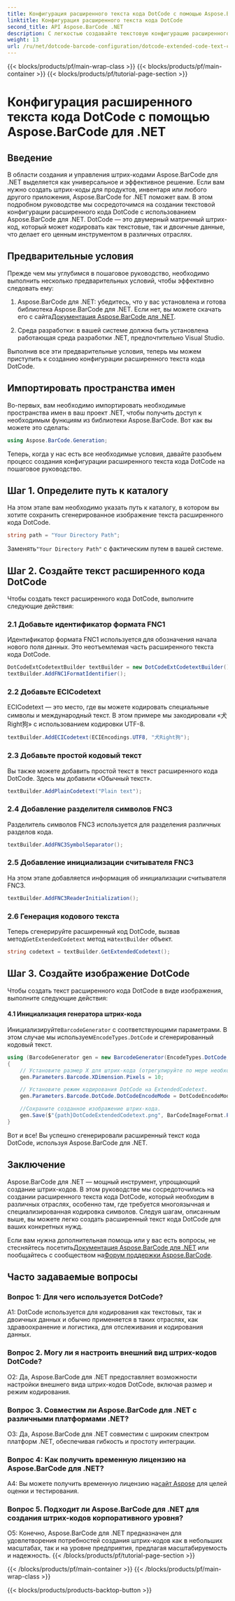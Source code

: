 ```yaml
---
title: Конфигурация расширенного текста кода DotCode с помощью Aspose.BarCode для .NET
linktitle: Конфигурация расширенного текста кода DotCode
second_title: API Aspose.BarCode .NET
description: С легкостью создавайте текстовую конфигурацию расширенного кода DotCode, используя Aspose.BarCode для .NET. Следуйте нашему пошаговому руководству для эффективного создания штрих-кода.
weight: 13
url: /ru/net/dotcode-barcode-configuration/dotcode-extended-code-text-configuration/
---
```


{{< blocks/products/pf/main-wrap-class >}}
{{< blocks/products/pf/main-container >}}
{{< blocks/products/pf/tutorial-page-section >}}

# Конфигурация расширенного текста кода DotCode с помощью Aspose.BarCode для .NET

## Введение

В области создания и управления штрих-кодами Aspose.BarCode для .NET выделяется как универсальное и эффективное решение. Если вам нужно создать штрих-коды для продуктов, инвентаря или любого другого приложения, Aspose.BarCode for .NET поможет вам. В этом подробном руководстве мы сосредоточимся на создании текстовой конфигурации расширенного кода DotCode с использованием Aspose.BarCode для .NET. DotCode — это двумерный матричный штрих-код, который может кодировать как текстовые, так и двоичные данные, что делает его ценным инструментом в различных отраслях.

## Предварительные условия

Прежде чем мы углубимся в пошаговое руководство, необходимо выполнить несколько предварительных условий, чтобы эффективно следовать ему:

1.  Aspose.BarCode для .NET: убедитесь, что у вас установлена и готова библиотека Aspose.BarCode для .NET. Если нет, вы можете скачать его с сайта[Документация Aspose.BarCode для .NET](https://reference.aspose.com/barcode/net/).

2. Среда разработки: в вашей системе должна быть установлена работающая среда разработки .NET, предпочтительно Visual Studio.

Выполнив все эти предварительные условия, теперь мы можем приступить к созданию конфигурации расширенного текста кода DotCode.

## Импортировать пространства имен

Во-первых, вам необходимо импортировать необходимые пространства имен в ваш проект .NET, чтобы получить доступ к необходимым функциям из библиотеки Aspose.BarCode. Вот как вы можете это сделать:


```csharp
using Aspose.BarCode.Generation;
```

Теперь, когда у нас есть все необходимые условия, давайте разобьем процесс создания конфигурации расширенного текста кода DotCode на пошаговое руководство.



## Шаг 1. Определите путь к каталогу

На этом этапе вам необходимо указать путь к каталогу, в котором вы хотите сохранить сгенерированное изображение текста расширенного кода DotCode.

```csharp
string path = "Your Directory Path";
```

 Заменять`"Your Directory Path"` с фактическим путем в вашей системе.

## Шаг 2. Создайте текст расширенного кода DotCode

Чтобы создать текст расширенного кода DotCode, выполните следующие действия:

### 2.1 Добавьте идентификатор формата FNC1

Идентификатор формата FNC1 используется для обозначения начала нового поля данных. Это неотъемлемая часть расширенного текста кода DotCode.

```csharp
DotCodeExtCodetextBuilder textBuilder = new DotCodeExtCodetextBuilder();
textBuilder.AddFNC1FormatIdentifier();
```

### 2.2 Добавьте ECICodetext

ECICodetext — это место, где вы можете кодировать специальные символы и международный текст. В этом примере мы закодировали «犬Right狗» с использованием кодировки UTF-8.

```csharp
textBuilder.AddECICodetext(ECIEncodings.UTF8, "犬Right狗");
```

### 2.3 Добавьте простой кодовый текст

Вы также можете добавить простой текст в текст расширенного кода DotCode. Здесь мы добавили «Обычный текст».

```csharp
textBuilder.AddPlainCodetext("Plain text");
```

### 2.4 Добавление разделителя символов FNC3

Разделитель символов FNC3 используется для разделения различных разделов кода.

```csharp
textBuilder.AddFNC3SymbolSeparator();
```

### 2.5 Добавление инициализации считывателя FNC3

На этом этапе добавляется информация об инициализации считывателя FNC3.

```csharp
textBuilder.AddFNC3ReaderInitialization();
```

### 2.6 Генерация кодового текста

 Теперь сгенерируйте расширенный код DotCode, вызвав метод`GetExtendedCodetext` метод на`textBuilder` объект.

```csharp
string codetext = textBuilder.GetExtendedCodetext();
```

## Шаг 3. Создайте изображение DotCode

Чтобы создать текст расширенного кода DotCode в виде изображения, выполните следующие действия:

#### 4.1 Инициализация генератора штрих-кода

 Инициализируйте`BarcodeGenerator` с соответствующими параметрами. В этом случае мы используем`EncodeTypes.DotCode` и сгенерированный кодовый текст.

```csharp
using (BarcodeGenerator gen = new BarcodeGenerator(EncodeTypes.DotCode, codetext))
{
    // Установите размер X для штрих-кода (отрегулируйте по мере необходимости).
    gen.Parameters.Barcode.XDimension.Pixels = 10;

    // Установите режим кодирования DotCode на ExtendedCodetext.
    gen.Parameters.Barcode.DotCode.DotCodeEncodeMode = DotCodeEncodeMode.ExtendedCodetext;

    //Сохраните созданное изображение штрих-кода.
    gen.Save($"{path}DotCodeExtendedCodetext.png", BarCodeImageFormat.Png);
}
```

Вот и все! Вы успешно сгенерировали расширенный текст кода DotCode, используя Aspose.BarCode для .NET.

## Заключение

Aspose.BarCode для .NET — мощный инструмент, упрощающий создание штрих-кодов. В этом руководстве мы сосредоточились на создании расширенного текста кода DotCode, который необходим в различных отраслях, особенно там, где требуется многоязычная и специализированная кодировка символов. Следуя шагам, описанным выше, вы можете легко создать расширенный текст кода DotCode для ваших конкретных нужд.

 Если вам нужна дополнительная помощь или у вас есть вопросы, не стесняйтесь посетить[Документация Aspose.BarCode для .NET](https://reference.aspose.com/barcode/net/) или пообщайтесь с сообществом на[Форум поддержки Aspose.BarCode](https://forum.aspose.com/c/barcode/13).

## Часто задаваемые вопросы

### Вопрос 1: Для чего используется DotCode?

A1: DotCode используется для кодирования как текстовых, так и двоичных данных и обычно применяется в таких отраслях, как здравоохранение и логистика, для отслеживания и кодирования данных.

### Вопрос 2. Могу ли я настроить внешний вид штрих-кодов DotCode?

О2: Да, Aspose.BarCode для .NET предоставляет возможности настройки внешнего вида штрих-кодов DotCode, включая размер и режим кодирования.

### Вопрос 3. Совместим ли Aspose.BarCode для .NET с различными платформами .NET?

О3: Да, Aspose.BarCode для .NET совместим с широким спектром платформ .NET, обеспечивая гибкость и простоту интеграции.

### Вопрос 4: Как получить временную лицензию на Aspose.BarCode для .NET?

 A4: Вы можете получить временную лицензию на[сайт Aspose](https://purchase.aspose.com/temporary-license/) для целей оценки и тестирования.

### Вопрос 5. Подходит ли Aspose.BarCode для .NET для создания штрих-кодов корпоративного уровня?

О5: Конечно, Aspose.BarCode для .NET предназначен для удовлетворения потребностей создания штрих-кодов как в небольших масштабах, так и на уровне предприятия, предлагая масштабируемость и надежность.
{{< /blocks/products/pf/tutorial-page-section >}}

{{< /blocks/products/pf/main-container >}}
{{< /blocks/products/pf/main-wrap-class >}}

{{< blocks/products/products-backtop-button >}}
